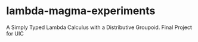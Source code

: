 # lambda-magma-experiments
A Simply Typed Lambda Calculus with a Distributive Groupoid. Final Project for UIC
